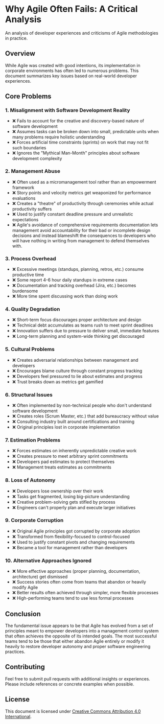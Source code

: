 # Why Agile Often Fails: A Critical Analysis

An analysis of developer experiences and criticisms of Agile methodologies in practice.

## Overview

While Agile was created with good intentions, its implementation in corporate environments has often led to numerous problems. This document summarizes key issues based on real-world developer experiences.

## Core Problems

### 1. Misalignment with Software Development Reality
- ❌ Fails to account for the creative and discovery-based nature of software development
- ❌ Assumes tasks can be broken down into small, predictable units when many problems require holistic understanding
- ❌ Forces artificial time constraints (sprints) on work that may not fit such boundaries
- ❌ Ignores the "Mythical Man-Month" principles about software development complexity

### 2. Management Abuse
- ❌ Often used as a micromanagement tool rather than an empowerment framework
- ❌ Story points and velocity metrics get weaponized for performance evaluations
- ❌ Creates a "theatre" of productivity through ceremonies while actual productivity suffers
- ❌ Used to justify constant deadline pressure and unrealistic expectations
- ❌ Agile's avoidance of comprehensive requirements documentation lets management avoid accountability for their bad or incomplete design decisions and instead blameshift the consequences to developers who will have nothing in writing from management to defend themselves with.

### 3. Process Overhead
- ❌ Excessive meetings (standups, planning, retros, etc.) consume productive time
- ❌ Some report 4-6 hour daily standups in extreme cases
- ❌ Documentation and tracking overhead (Jira, etc.) becomes burdensome
- ❌ More time spent discussing work than doing work

### 4. Quality Degradation
- ❌ Short-term focus discourages proper architecture and design
- ❌ Technical debt accumulates as teams rush to meet sprint deadlines
- ❌ Innovation suffers due to pressure to deliver small, immediate features
- ❌ Long-term planning and system-wide thinking get discouraged

### 5. Cultural Problems
- ❌ Creates adversarial relationships between management and developers
- ❌ Encourages blame culture through constant progress tracking
- ❌ Developers feel pressured to lie about estimates and progress
- ❌ Trust breaks down as metrics get gamified

### 6. Structural Issues
- ❌ Often implemented by non-technical people who don't understand software development
- ❌ Creates roles (Scrum Master, etc.) that add bureaucracy without value
- ❌ Consulting industry built around certifications and training
- ❌ Original principles lost in corporate implementation

### 7. Estimation Problems
- ❌ Forces estimates on inherently unpredictable creative work
- ❌ Creates pressure to meet arbitrary sprint commitments
- ❌ Developers pad estimates to protect themselves
- ❌ Management treats estimates as commitments

### 8. Loss of Autonomy
- ❌ Developers lose ownership over their work
- ❌ Tasks get fragmented, losing big-picture understanding
- ❌ Creative problem-solving gets stifled by process
- ❌ Engineers can't properly plan and execute larger initiatives

### 9. Corporate Corruption
- ❌ Original Agile principles got corrupted by corporate adoption
- ❌ Transformed from flexibility-focused to control-focused
- ❌ Used to justify constant pivots and changing requirements
- ❌ Became a tool for management rather than developers

### 10. Alternative Approaches Ignored
- ❌ More effective approaches (proper planning, documentation, architecture) get dismissed
- ❌ Success stories often come from teams that abandon or heavily modify Agile
- ❌ Better results often achieved through simpler, more flexible processes
- ❌ High-performing teams tend to use less formal processes

## Conclusion

The fundamental issue appears to be that Agile has evolved from a set of principles meant to empower developers into a management control system that often achieves the opposite of its intended goals. The most successful teams tend to be those that either abandon Agile entirely or modify it heavily to restore developer autonomy and proper software engineering practices.

## Contributing

Feel free to submit pull requests with additional insights or experiences. Please include references or concrete examples when possible.

## License

This document is licensed under [Creative Commons Attribution 4.0 International](https://creativecommons.org/licenses/by/4.0/).
